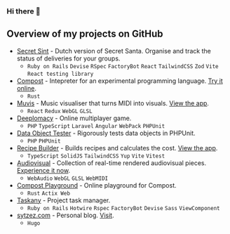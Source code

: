 ### Hi there 👋

## Overview of my projects on GitHub

- [Secret Sint](https://github.com/sytzez/secret-sint) - Dutch version of Secret Santa. Organise and track the status of deliveries for your groups.
  - `Ruby on Rails` `Devise` `RSpec` `FactoryBot` `React` `TailwindCSS` `Zod` `Vite` `React testing library`
- [Compost](https://github.com/sytzez/compost) - Intepreter for an experimental programming language. [Try it online](http://compost-playground.sytzez.com/).
  - `Rust`
- [Muvis](https://github.com/sytzez/muvis) - Music visualiser that turns MIDI into visuals. [View the app](https://sytzez.github.io/muvis/).
  - `React` `Redux` `WebGL` `GLSL`
- [Deeplomacy](https://github.com/sytzez/deeplomacy) - Online multiplayer game.
  - `PHP` `TypeScript` `Laravel` `Angular` `WebPack` `PHPUnit`
- [Data Object Tester](https://github.com/sytzez/data-object-tester) - Rigorously tests data objects in PHPUnit.
  - `PHP` `PHPUnit`
- [Recipe Builder](https://github.com/sytzez/recipe-builder) - Builds recipes and calculates the cost. [View the app](https://recipe-builder-chi.vercel.app/).
  - `TypeScript` `SolidJS` `TailwindCSS` `Yup` `Vite` `Vitest`
- [Audiovisual](https://github.com/sytzez/audiovisual) - Collection of real-time rendered audiovisual pieces. [Experience it now](https://sytzez.github.io/audiovisual/).
  - `WebAudio` `WebGL` `GLSL` `WebMIDI`
- [Compost Playground](https://github.com/sytzez/compost-playground) - Online playground for Compost.
  - `Rust` `Actix Web`
- [Taskany](https://github.com/sytzez/taskany) - Project task manager.
  - `Ruby on Rails` `Hotwire` `Rspec` `FactoryBot` `Devise` `Sass` `ViewComponent`
- [sytzez.com](https://github.com/sytzez/site) - Personal blog. [Visit](https://sytzez.com).
  - `Hugo`
